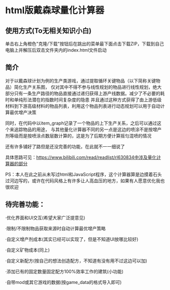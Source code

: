 # html版戴森球量化计算器
## 使用方式(To无相关知识小白)
单击右上角橙色"克隆/下载"按钮后在跳出的菜单最下面点击下载ZIP，下载到自己电脑上并解压后双击文件夹内的index.html文件启动
## 简介
对于以戴森球计划为例的生产类游戏，通过提取循环关键物品（以下简称关键物品）简化生产关系图，
仅对其中不得不参与线性规划的物品进行线性规划，绝大部分只有一条生产路径的物品直接通过递归获得上游产线数据。减少了不必要的耗时和单纯形法潜在的指数时间复杂度的隐患
并且通过这种方式获得了由上游低级材料到下游高级材料的物品列表，利用这个物品列表进行动态规划可以用于自动计算最优增产决策

同时，在代码中以item_graph记录了一个物品的上下生产关系，之后可以通过这个来追踪物品的用途，
与其他量化计算器不同的另一点是这边的喷涂不是按增产剂等级而是按喷涂点数层数计算的，这是为了后期方便计算摇匀混喷的情况

还有许多铺好了路但是还没完善的功能，在此就不一一细说了

具体思路可见：https://www.bilibili.com/read/readlist/rl630834中涉及量化计算器的部分

PS：本人在此之前从未写过html和JavaScript程序，这个计算器算是边摸着石头过河边写的，或许在代码风格上有许多让人高血压的地方，如果有人愿意优化我也很欢迎

## 待完善功能：
·优化界面和UI交互(希望大家广泛提意见)

·限制/不限制物品获取来源时自动计算最优增产策略

·自定义增产剂成本(其实已经可以实现了，但是不知道UI放哪比较好)

·自定义矿物成本(同上)

·自定义新配方(按自己的想法创造配方，不知道有没有用不过这边可以加)

·添加已有的固定数量固定配方100%效率工作的建筑(小功能)

·自带mod或其它游戏的数据(按game_data的格式导入即可)
